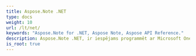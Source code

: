 ```yaml
---
title: Aspose.Note .NET
type: docs
weight: 10
url: /lt/net/
keywords: "Aspose.Note for .NET, Aspose Note, Aspose API Reference."
description: Aspose.Note .NET, ir iespējams programmēt ar Microsoft OneNote failiem bez Microsoft Office Automation.
is_root: true
---
```

